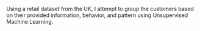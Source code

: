 Using a retail dataset from the UK, I attempt to group the customers based on their provided information, behavior, and pattern using Unsupervised Machine Learning.
